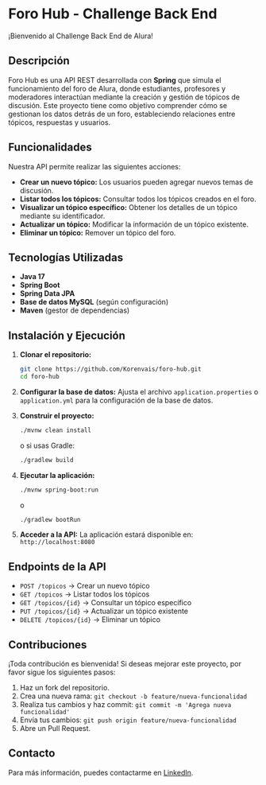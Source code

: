 # Foro Hub - Challenge Back End

¡Bienvenido al Challenge Back End de Alura!

## Descripción

Foro Hub es una API REST desarrollada con **Spring** que simula el funcionamiento del foro de Alura, donde estudiantes, profesores y moderadores interactúan mediante la creación y gestión de tópicos de discusión. Este proyecto tiene como objetivo comprender cómo se gestionan los datos detrás de un foro, estableciendo relaciones entre tópicos, respuestas y usuarios.

## Funcionalidades

Nuestra API permite realizar las siguientes acciones:

- **Crear un nuevo tópico:** Los usuarios pueden agregar nuevos temas de discusión.
- **Listar todos los tópicos:** Consultar todos los tópicos creados en el foro.
- **Visualizar un tópico específico:** Obtener los detalles de un tópico mediante su identificador.
- **Actualizar un tópico:** Modificar la información de un tópico existente.
- **Eliminar un tópico:** Remover un tópico del foro.

## Tecnologías Utilizadas

- **Java 17**
- **Spring Boot**
- **Spring Data JPA**
- **Base de datos MySQL** (según configuración)
- **Maven** (gestor de dependencias)

## Instalación y Ejecución

1. **Clonar el repositorio:**
   ```bash
   git clone https://github.com/Korenvais/foro-hub.git
   cd foro-hub
   ```

2. **Configurar la base de datos:**
   Ajusta el archivo `application.properties` o `application.yml` para la configuración de la base de datos.

3. **Construir el proyecto:**
   ```bash
   ./mvnw clean install
   ```
   o si usas Gradle:
   ```bash
   ./gradlew build
   ```

4. **Ejecutar la aplicación:**
   ```bash
   ./mvnw spring-boot:run
   ```
   o
   ```bash
   ./gradlew bootRun
   ```

5. **Acceder a la API:**
   La aplicación estará disponible en: `http://localhost:8080`

## Endpoints de la API

- `POST /topicos` → Crear un nuevo tópico
- `GET /topicos` → Listar todos los tópicos
- `GET /topicos/{id}` → Consultar un tópico específico
- `PUT /topicos/{id}` → Actualizar un tópico existente
- `DELETE /topicos/{id}` → Eliminar un tópico

## Contribuciones

¡Toda contribución es bienvenida! Si deseas mejorar este proyecto, por favor sigue los siguientes pasos:

1. Haz un fork del repositorio.
2. Crea una nueva rama: `git checkout -b feature/nueva-funcionalidad`
3. Realiza tus cambios y haz commit: `git commit -m 'Agrega nueva funcionalidad'`
4. Envía tus cambios: `git push origin feature/nueva-funcionalidad`
5. Abre un Pull Request.

## Contacto

Para más información, puedes contactarme en [LinkedIn](https://www.linkedin.com/in/arykorenvais/).
